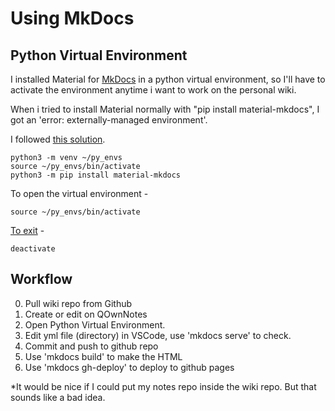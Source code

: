 Using MkDocs
========================

## Python Virtual Environment

I installed Material for [MkDocs](https://www.mkdocs.org/) in a python virtual environment, so I'll have to activate the environment anytime i want to work on the personal wiki.

When i tried to install Material normally with "pip install material-mkdocs", I got an 'error: externally-managed environment'.

I followed [this solution](https://builtin.com/articles/error-externally-managed-environment).

```
python3 -m venv ~/py_envs
source ~/py_envs/bin/activate
python3 -m pip install material-mkdocs
```

To open the virtual environment - 

```
source ~/py_envs/bin/activate
```

[To exit](https://stackoverflow.com/questions/990754/how-to-leave-exit-deactivate-a-python-virtualenv) -

```
deactivate
```

## Workflow

0. Pull wiki repo from Github
1. Create or edit on QOwnNotes
2. Open Python Virtual Environment.
3. Edit yml file (directory) in VSCode, use 'mkdocs serve' to check.
4. Commit and push to github repo
5. Use 'mkdocs build' to make the HTML
6. Use 'mkdocs gh-deploy' to deploy to github pages

*It would be nice if I could put my notes repo inside the wiki repo. But that sounds like a bad idea.


